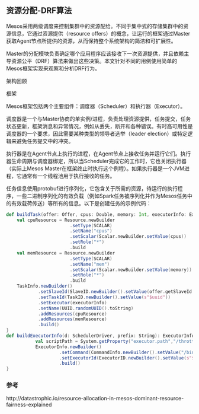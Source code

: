 ## 资源分配-DRF算法

Mesos采用两级调度来控制集群中的资源配给。不同于集中式的存储集群中的资源信息，它通过资源提供（resource offers）的概念，让运行的框架通过Master获取Agent节点所提供的资源，从而保持整个系统架构的简洁和可扩展性。

Master的分配模块负责确定哪个应用程序应该接收下一次资源提供，并且依赖主导资源公平（DRF）算法来做出这些决策。本文针对不同的用例使用简单的Mesos框架实现来观察和分析DRF行为。

架构回顾

框架

Mesos框架包括两个主要组件：调度器（Scheduler）和执行器（Executor）。

调度器是一个与Master协商的单实例\/进程，负责处理资源提供，任务提交，任务状态更新，框架消息和异常情况，例如从丢失，断开和各种错误。有时高可用性是调度器的一个要求，因此需要某种类型的领导者选举（leader election）或特定逻辑来避免任务提交中的冲突。

执行器是在Agent节点上执行的进程，在Agent节点上接收任务并运行它们。执行器生命周期与调度器绑定，所以当Scheduler完成它的工作时，它也关闭执行器（实际上Mesos Master在框架终止时执行这个例程）。如果执行器是一个JVM进程，它通常有一个线程池用于执行接收的任务。

任务信息使用protobuf进行序列化，它包含关于所需的资源，待运行的执行程序，一些二进制序列化的有效负载（例如Spark任务被序列化并作为Mesos任务中的有效载荷传送）等所有的信息。以下是创建任务的示例代码：

```scala
def buildTask(offer: Offer, cpus: Double, memory: Int, executorInfo: ExecutorInfo) = { 
    val cpuResource = Resource.newBuilder 
                        .setType(SCALAR) 
                        .setName("cpus") 
                        .setScalar(Scalar.newBuilder.setValue(cpus)) 
                        .setRole("*") 
                        .build 
    val memResource = Resource.newBuilder 
                        .setType(SCALAR) 
                        .setName("mem") 
                        .setScalar(Scalar.newBuilder.setValue(memory)) 
                        .setRole("*") 
                        .build 
    TaskInfo.newBuilder() 
            .setSlaveId(SlaveID.newBuilder().setValue(offer.getSlaveId.getValue).build()) 
            .setTaskId(TaskID.newBuilder().setValue(s"$uuid")) 
            .setExecutor(executorInfo) 
            .setName(UUID.randomUUID().toString) 
            .addResources(cpuResource) 
            .addResources(memResource) 
            .build() 
} 
def buildExecutorInfo(d: SchedulerDriver, prefix: String): ExecutorInfo = { 
           val scriptPath = System.getProperty("executor.path","/throttle/throttle-executor.sh") 
           ExecutorInfo.newBuilder() 
                    .setCommand(CommandInfo.newBuilder().setValue("/bin/sh "+scriptPath)) 
                    .setExecutorId(ExecutorID.newBuilder().setValue(s"${prefix}_$uuid")) 
                    .build() 
}
```

### 参考

http:\/\/datastrophic.io\/resource-allocation-in-mesos-dominant-resource-fairness-explained

